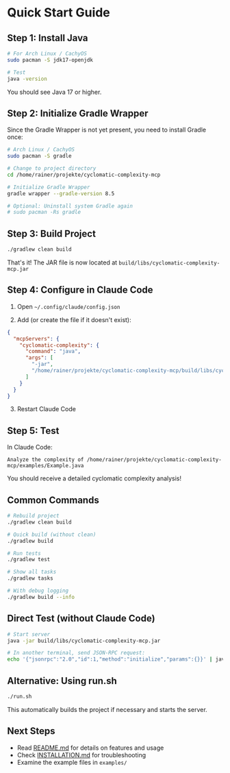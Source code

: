 # Quick Start Guide

## Step 1: Install Java

```bash
# For Arch Linux / CachyOS
sudo pacman -S jdk17-openjdk

# Test
java -version
```

You should see Java 17 or higher.

## Step 2: Initialize Gradle Wrapper

Since the Gradle Wrapper is not yet present, you need to install Gradle once:

```bash
# Arch Linux / CachyOS
sudo pacman -S gradle

# Change to project directory
cd /home/rainer/projekte/cyclomatic-complexity-mcp

# Initialize Gradle Wrapper
gradle wrapper --gradle-version 8.5

# Optional: Uninstall system Gradle again
# sudo pacman -Rs gradle
```

## Step 3: Build Project

```bash
./gradlew clean build
```

That's it! The JAR file is now located at `build/libs/cyclomatic-complexity-mcp.jar`

## Step 4: Configure in Claude Code

1. Open `~/.config/claude/config.json`

2. Add (or create the file if it doesn't exist):

```json
{
  "mcpServers": {
    "cyclomatic-complexity": {
      "command": "java",
      "args": [
        "-jar",
        "/home/rainer/projekte/cyclomatic-complexity-mcp/build/libs/cyclomatic-complexity-mcp.jar"
      ]
    }
  }
}
```

3. Restart Claude Code

## Step 5: Test

In Claude Code:

```
Analyze the complexity of /home/rainer/projekte/cyclomatic-complexity-mcp/examples/Example.java
```

You should receive a detailed cyclomatic complexity analysis!

## Common Commands

```bash
# Rebuild project
./gradlew clean build

# Quick build (without clean)
./gradlew build

# Run tests
./gradlew test

# Show all tasks
./gradlew tasks

# With debug logging
./gradlew build --info
```

## Direct Test (without Claude Code)

```bash
# Start server
java -jar build/libs/cyclomatic-complexity-mcp.jar

# In another terminal, send JSON-RPC request:
echo '{"jsonrpc":"2.0","id":1,"method":"initialize","params":{}}' | java -jar build/libs/cyclomatic-complexity-mcp.jar
```

## Alternative: Using run.sh

```bash
./run.sh
```

This automatically builds the project if necessary and starts the server.

## Next Steps

- Read [README.md](README.md) for details on features and usage
- Check [INSTALLATION.md](INSTALLATION.md) for troubleshooting
- Examine the example files in `examples/`
